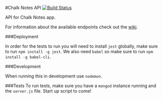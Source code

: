 #Chalk Notes API [![Build Status](https://travis-ci.org/HackerYou/chalk-api.svg)](https://travis-ci.org/HackerYou/starbuck-api)

API for Chalk Notes app.

For information about the available endpoints check out the [wiki](https://github.com/HackerYou/chalk-api/wiki).

###Deployment

In order for the tests to run you will need to install `jest` globally, make sure to run `npm install -g jest`. We also need `babel` so make sure to run `npm install -g babel-cli`. 

###Development

When running this in development use `nodemon`.

###Tests
To run tests, make sure you have a `mongod` instance running and the `server.js` file. Start up script to come!



